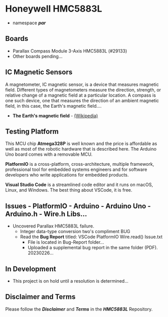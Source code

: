 # Honeywell HMC5883L

- namespace ***par***

## Boards

- Parallax Compass Module 3-Axis HMC5883L (#29133)
- Other boards pending...

## IC Magnetic Sensors

A magnetometer, IC magnetic sensor, is a device that measures magnetic field. Different types of magnetometers measure the direction, strength, or relative change of a magnetic field at a particular location. A compass is one such device, one that measures the direction of an ambient magnetic field, in this case, the Earth's magnetic field....

- **The Earth's magnetic field** - [(Wikipedia)](https://en.wikipedia.org/wiki/Earth%27s_magnetic_field)

## Testing Platform

This MCU chip **Atmega328P** is well known and the price is affordable as well as most of the robotic hardware that is described here. The Arduino Uno board comes with a removable MCU.

**PlatformIO** is a cross-platform, cross-architecture, multiple framework, professional tool for embedded systems engineers and for software developers who write applications for embedded products. 

**Visual Studio Code** is a streamlined code editor and it runs on macOS, Linux, and Windows. The best thing about VSCode, it is free.

## Issues - PlatformIO - Arduino - Arduino Uno - Arduino.h - Wire.h Libs...

- Uncovered Parallax HMC5883L failure.
    - Integer data-type conversion two's compliment BUG
    - Read the  **Bug Report** titled: VSCode PlatformIO Wire.read() Issue.txt
        - File is located in Bug-Report folder...
        - Uploaded a supplemental bug report in the same folder (PDF). 20230226...
  
## In Development

- This project is on hold until a resolution is determined...

## Disclaimer and Terms

Please follow the ***Disclaimer*** and ***Terms*** in the ***HMC5883L*** Repository.
